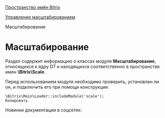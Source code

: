 [Пространство имён Bitrix](/api_d7/bitrix/index.php)

[Управление масштабированием](/api_d7/bitrix/scale/index.php)

Масштабирование

Масштабирование
===============

Раздел содержит информацию о классах модуля **Масштабирование**, относящихся к ядру D7 и находящихся соответственно в пространстве имен **\Bitrix\Scale**.

Перед использованием модуля необходимо проверить, установлен ли он, и подключить его при помощи конструкции:

```
\Bitrix\Main\Loader::includeModule('scale');
Копировать
```

Новинки документации в соцсетях: